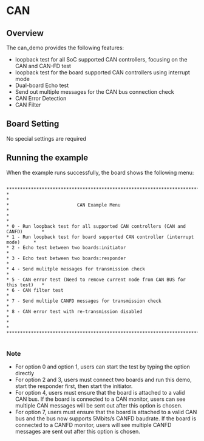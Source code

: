 # CAN

## Overview

The can_demo provides the following features:

- loopback test for all SoC supported CAN controllers, focusing on the CAN and CAN-FD test
- loopback test for the board supported CAN controllers using interrupt mode
- Dual-board Echo test
- Send out multiple messages for the CAN bus connection check
- CAN Error Detection
- CAN Filter

## Board Setting

No special settings are required

## Running the example

When the example runs successfully, the board shows the following menu:

```console

*********************************************************************************
*                                                                               *
*                         CAN Example Menu                                      *
*                                                                               *
* 0 - Run loopback test for all supported CAN controllers (CAN and CANFD)       *
* 1 - Run loopback test for board supported CAN controller (interrupt mode)     *
* 2 - Echo test between two boards:initiator                                    *
* 3 - Echo test between two boards:responder                                    *
* 4 - Send mulitple messages for transmission check                             *
* 5 - CAN error test (Need to remove current node from CAN BUS for this test)   *
* 6 - CAN filter test                                                           *
* 7 - Send multiple CANFD messages for transmission check                       *
* 8 - CAN error test with re-transmission disabled                              *
*                                                                               *
*********************************************************************************


```

### Note

- For option 0 and option 1, users can start the test by typing the option directly
- For option 2 and 3, users must connect two boards and run this demo, start the responder first, then start the initiator.
- For option 4, users must ensure that the board is attached to a valid CAN bus. If the board is connected to a CAN monitor, users can see multiple CAN messages will be sent out after this option is chosen.
- For option 7, users must ensure that the board is attached to a valid CAN bus and the bus now supports 5Mbits/s CANFD baudrate. If the board is connected
to a CANFD monitor, users will see multiple CANFD messages are sent out after this option is chosen.
